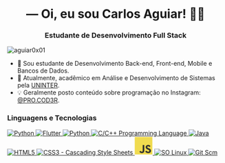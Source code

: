 <h1 align="center">— Oi, eu sou Carlos Aguiar! 👨‍💻</h1>
<h3 align="center">Estudante de Desenvolvimento Full Stack</h3>

![aguiar0x01](https://komarev.com/ghpvc/?username=aguiar0x01&label=Profile+Views&color=blue&style=flat)

- 🎯 Sou estudante de Desenvolvimento Back-end, Front-end, Mobile e Bancos de Dados.
- 🧠 Atualmente, acadêmico em Análise e Desenvolvimento de Sistemas pela [UNINTER](https://pt.wikipedia.org/wiki/Centro_Universit%C3%A1rio_Internacional).
- 💡 Geralmente posto conteúdo sobre programação no Instagram: [@PRO.COD3R](https://www.instagram.com/pro.cod3r/).

<h3>Linguagens e Tecnologias</h3>

<p>
  
  <a href="https://dart.dev/" target="_blank">
    <img src="https://external-content.duckduckgo.com/iu/?u=https%3A%2F%2Farchive.org%2Fdownload%2Fgithub.com-dart-lang-sdk_-_2019-09-30_09-03-43%2Fcover.jpg&f=1&nofb=1" alt="Python" width="42" height="42">
  </a>
  
  <a href="https://flutter.dev" target="_blank">
    <img src="https://external-content.duckduckgo.com/iu/?u=https%3A%2F%2Fmiro.medium.com%2Fmax%2F1000%2F1*ilC2Aqp5sZd1wi0CopD1Hw.png&f=1&nofb=1" alt="Flutter" width="42" height="42">
  </a>
  
  <a href="https://www.python.org/" target="_blank">
    <img src="https://cdn.icon-icons.com/icons2/2107/PNG/512/file_type_python_icon_130221.png" alt="Python" width="42" height="42">
  </a>
  
  <a href="http://www.cplusplus.org/" target="_blank">
    <img src="https://www.freeiconspng.com/uploads/c--logo-icon-0.png" alt="C/C++ Programming Language" width="42" height="42">
  </a>
  
  <a href="https://www.java.com/" target="_blank">
    <img src="https://external-content.duckduckgo.com/iu/?u=https%3A%2F%2Fimage.flaticon.com%2Ficons%2Fpng%2F512%2F226%2F226777.png&f=1&nofb=1" alt="Java" width="42" height="42">
  </a>
  
  
  <a href="https://www.w3.org/html/" target="_blank">
    <img src="https://external-content.duckduckgo.com/iu/?u=https%3A%2F%2Flogos-download.com%2Fwp-content%2Fuploads%2F2017%2F07%2FHTML5_badge.png&f=1&nofb=1" alt="HTML5" width="42" height="42">
  </a>
  
  <a href="https://www.w3schools.com/css/" target="_blank">
    <img src="https://external-content.duckduckgo.com/iu/?u=https%3A%2F%2Fcoder.clothing%2Fimages%2Fstories%2Fvirtuemart%2Fproduct%2Fcss3-icon.png&f=1&nofb=1" alt="CSS3 - Cascading Style Sheets" width="45" height="45">
  </a>
  
  <a href="https://developer.mozilla.org/en-US/docs/Web/JavaScript" target="_blank">
    <img src="https://raw.githubusercontent.com/devicons/devicon/master/icons/javascript/javascript-original.svg" alt="JavaScript" width="42" height="42">
  </a>
  
  <a href="https://www.linux.org/" target="_blank">
    <img src="https://icons.iconarchive.com/icons/tatice/operating-systems/64/Linux-icon.png" alt="SO Linux" width="42" height="42">
  </a>
  
  <a href="https://git-scm.com/" target="_blank">
    <img src="https://www.vectorlogo.zone/logos/git-scm/git-scm-icon.svg" alt="Git Scm" width="42" height="42">
  </a>
  
</p>
